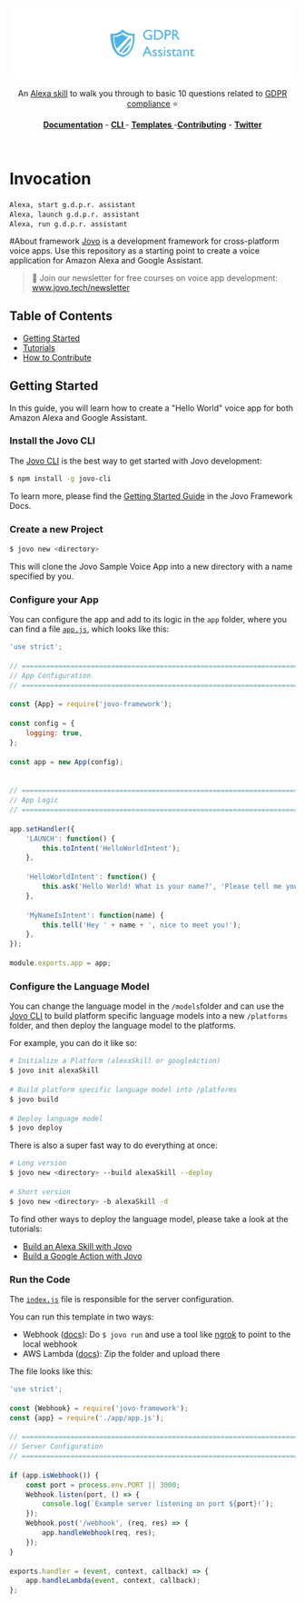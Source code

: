 [![Jovo Framework](./assets/gdpr_assistant_logo.png)](https://www.jovo.tech)

<p align="center">An <a href="https://www.amazon.com/dp/B07D41CX5W" title="link to skill">Alexa skill</a> to walk you through to basic 10 questions related to <a href='https://www.eugdpr.org/'>GDPR compliance</a> ⭐️</p>

<p align="center">
<a href="https://www.jovo.tech/framework/docs/"><strong>Documentation</strong></a> -
<a href="https://github.com/jovotech/jovo-cli"><strong>CLI </strong></a> - <a href="https://github.com/jovotech/jovo-templates"><strong>Templates </strong></a> -<a href="https://github.com/jovotech/jovo-framework-nodejs/blob/master/CONTRIBUTING.md"><strong>Contributing</strong></a> - <a href="https://twitter.com/jovotech"><strong>Twitter</strong></a></p>
<br/>

# Invocation

```Alexa, start g.d.p.r. assistant```<br>
`Alexa, launch g.d.p.r. assistant`<br>
`Alexa, run g.d.p.r. assistant`<br>

#About framework
[Jovo](https://www.jovo.tech "Jovo's website") is a development framework for cross-platform voice apps. Use this repository as a starting point to create a voice application for Amazon Alexa and Google Assistant.

> 🚀 Join our newsletter for free courses on voice app development: www.jovo.tech/newsletter 

## Table of Contents

* [Getting Started](#getting-started)
* [Tutorials](#tutorials)
* [How to Contribute](#how-to-contribute)


## Getting Started

In this guide, you will learn how to create a "Hello World" voice app for both Amazon Alexa and Google Assistant.

### Install the Jovo CLI

The [Jovo CLI](https://github.com/jovotech/jovo-cli) is the best way to get started with Jovo development:

```sh
$ npm install -g jovo-cli
```

To learn more, please find the [Getting Started Guide](https://www.jovo.tech/framework/docs/installation) in the Jovo Framework Docs.

### Create a new Project

```sh
$ jovo new <directory>
```

This will clone the Jovo Sample Voice App into a new directory with a name specified by you.

### Configure your App

You can configure the app and add to its logic in the `app` folder, where you can find a file [`app.js`](./app/app.js), which looks like this:

```javascript
'use strict';

// =================================================================================
// App Configuration
// =================================================================================

const {App} = require('jovo-framework');

const config = {
    logging: true,
};

const app = new App(config);


// =================================================================================
// App Logic
// =================================================================================

app.setHandler({
    'LAUNCH': function() {
        this.toIntent('HelloWorldIntent');
    },

    'HelloWorldIntent': function() {
        this.ask('Hello World! What is your name?', 'Please tell me your name.');
    },

    'MyNameIsIntent': function(name) {
        this.tell('Hey ' + name + ', nice to meet you!');
    },
});

module.exports.app = app;
```

### Configure the Language Model

You can change the language model in the `/models`folder and can use the [Jovo CLI](https://github.com/jovotech/jovo-cli) to build platform specific language models into a new `/platforms` folder, and then deploy the language model to the platforms.

For example, you can do it like so:

```sh
# Initialize a Platform (alexaSkill or googleAction)
$ jovo init alexaSkill

# Build platform specific language model into /platforms
$ jovo build

# Deploy language model
$ jovo deploy
```

There is also a super fast way to do everything at once:

```sh
# Long version
$ jovo new <directory> --build alexaSkill --deploy

# Short version
$ jovo new <directory> -b alexaSkill -d
```

To find other ways to deploy the language model, please take a look at the tutorials:

* [Build an Alexa Skill with Jovo](https://www.jovo.tech/blog/alexa-skill-tutorial-nodejs/)
* [Build a Google Action with Jovo](https://www.jovo.tech/blog/google-action-tutorial-nodejs/)



### Run the Code

The [`index.js`](./index.js) file is responsible for the server configuration.

You can run this template in two ways:
* Webhook ([docs](https://www.jovo.tech/framework/docs/server/webhook)): Do `$ jovo run` and use a tool like [ngrok](https://www.ngrok.com) to point to the local webhook
* AWS Lambda ([docs](https://www.jovo.tech/framework/docs/server/aws-lambda)): Zip the folder and upload there

The file looks like this:

```javascript
'use strict';

const {Webhook} = require('jovo-framework');
const {app} = require('./app/app.js');

// =================================================================================
// Server Configuration
// =================================================================================

if (app.isWebhook()) {
    const port = process.env.PORT || 3000;
    Webhook.listen(port, () => {
        console.log(`Example server listening on port ${port}!`);
    });
    Webhook.post('/webhook', (req, res) => {
        app.handleWebhook(req, res);
    });
}

exports.handler = (event, context, callback) => {
    app.handleLambda(event, context, callback);
};

```